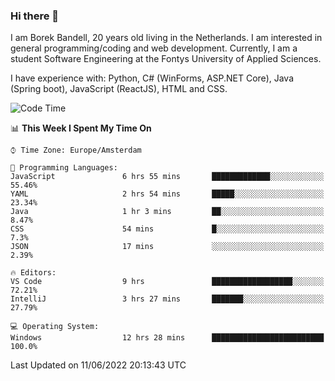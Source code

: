 ### Hi there 👋

I am Borek Bandell, 20 years old living in the Netherlands. I am interested in general programming/coding and web development. Currently, I am a student Software Engineering at the Fontys University of Applied Sciences.

I have experience with: Python, C# (WinForms, ASP.NET Core), Java (Spring boot), JavaScript (ReactJS), HTML and CSS.

<!--START_SECTION:waka-->
![Code Time](http://img.shields.io/badge/Code%20Time-181%20hrs%2040%20mins-blue)

📊 **This Week I Spent My Time On** 

```text
⌚︎ Time Zone: Europe/Amsterdam

💬 Programming Languages: 
JavaScript               6 hrs 55 mins       █████████████░░░░░░░░░░░░   55.46% 
YAML                     2 hrs 54 mins       █████░░░░░░░░░░░░░░░░░░░░   23.34% 
Java                     1 hr 3 mins         ██░░░░░░░░░░░░░░░░░░░░░░░   8.47% 
CSS                      54 mins             █░░░░░░░░░░░░░░░░░░░░░░░░   7.3% 
JSON                     17 mins             ░░░░░░░░░░░░░░░░░░░░░░░░░   2.39%

🔥 Editors: 
VS Code                  9 hrs               ██████████████████░░░░░░░   72.21% 
IntelliJ                 3 hrs 27 mins       ███████░░░░░░░░░░░░░░░░░░   27.79%

💻 Operating System: 
Windows                  12 hrs 28 mins      █████████████████████████   100.0%

```


 Last Updated on 11/06/2022 20:13:43 UTC
<!--END_SECTION:waka-->

<!--**tcBorek2002/tcBorek2002** is a ✨ _special_ ✨ repository because its `README.md` (this file) appears on your GitHub profile.

Here are some ideas to get you started:

- 🔭 I’m currently working on ...
- 🌱 I’m currently learning ...
- 👯 I’m looking to collaborate on ...
- 🤔 I’m looking for help with ...
- 💬 Ask me about ...
- 📫 How to reach me: ...
- 😄 Pronouns: ...
- ⚡ Fun fact: ...
-->
